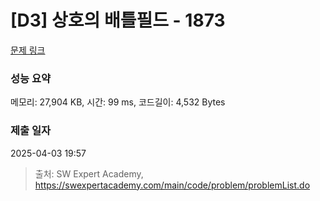 # [D3] 상호의 배틀필드 - 1873 

[문제 링크](https://swexpertacademy.com/main/code/problem/problemDetail.do?contestProbId=AV5LyE7KD2ADFAXc) 

### 성능 요약

메모리: 27,904 KB, 시간: 99 ms, 코드길이: 4,532 Bytes

### 제출 일자

2025-04-03 19:57



> 출처: SW Expert Academy, https://swexpertacademy.com/main/code/problem/problemList.do
